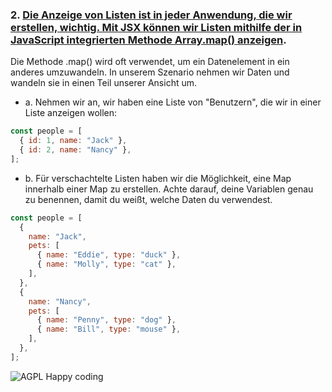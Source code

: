 ### 2. [Die Anzeige von Listen ist in jeder Anwendung, die wir erstellen, wichtig. Mit JSX können wir Listen mithilfe der in JavaScript integrierten Methode Array.map() anzeigen](https://developer.mozilla.org/en-US/docs/Web/JavaScript/Reference/Global_Objects/Map).

Die Methode .map() wird oft verwendet, um ein Datenelement in ein anderes umzuwandeln. In unserem Szenario nehmen wir Daten und wandeln sie in einen Teil unserer Ansicht um.

- a. Nehmen wir an, wir haben eine Liste von "Benutzern", die wir in einer Liste anzeigen wollen:

```js
const people = [
  { id: 1, name: "Jack" },
  { id: 2, name: "Nancy" },
];
```

- b. Für verschachtelte Listen haben wir die Möglichkeit, eine Map innerhalb einer Map zu erstellen. Achte darauf, deine Variablen genau zu benennen, damit du weißt, welche Daten du verwendest.

```js
const people = [
  {
    name: "Jack",
    pets: [
      { name: "Eddie", type: "duck" },
      { name: "Molly", type: "cat" },
    ],
  },
  {
    name: "Nancy",
    pets: [
      { name: "Penny", type: "dog" },
      { name: "Bill", type: "mouse" },
    ],
  },
];
```

![AGPL Happy coding](https://img.shields.io/badge/Happy_coding-</>-blue.svg)
